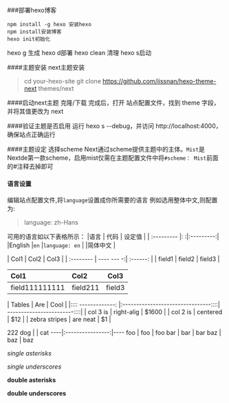 ###部署hexo博客

    npm install -g hexo 安装hexo
    npm install安装博客
    hexo init初始化

hexo g 生成
hexo d部署
hexo clean 清理
hexo s启动

####主题安装
next主题安装
>cd your-hexo-site
git clone https://github.com/iissnan/hexo-theme-next themes/next

####启动next主题
克隆/下载 完成后，打开 站点配置文件，找到 theme 字段，并将其值更改为 next

####验证主题是否启用
运行 hexo s --debug，并访问 http://localhost:4000，确保站点正确运行

####主题设定
选择scheme
Next通过scheme提供主题中的主体。`Mist`是Nextde第一款scheme，启用mist仅需在主题配置文件中将`#scheme： Mist`前面的#注释去掉即可

#### 语言设置
编辑站点配置文件,将`language`设置成你所需要的语言
例如选用整体中文,则配置为:
>language: zh-Hans    

可用的语言如以下表格所示：
|语言     |            代码  			|     设定值      |
| :---------		|: 		:|:---------:|
|English       |`en`				                |`language: en` |
|简体中文			|

| Col1      |     Col2 |   Col3   |
| :-------- | ---- --- -:| :------: |
| field1    |   field2 |  field3  |

| Col1      |     Col2 |   Col3   |
| :-------- | :--------| :------: |
| field111111111    |   field211|  field3  |


| Tables        | Are             				                       | Cool                           |
|:::: -------------: |:--------------------------------::::| ------------------------::::|
| col 3 is      | right-alig              | $1600 |
| col 2 is      | centered    						    |   $12 |
| zebra stripes | are neat         			 |    $1 |


<th width="60">222</th>
dog | <th width="80">				</th>           | cat
----|:----------------:|----
foo | foo            | foo
bar | bar            | bar
baz | baz            | baz


*single asterisks*

_single underscores_

**double asterisks**

__double underscores__